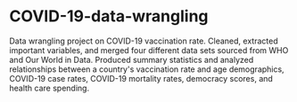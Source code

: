 # COVID-19-data-wrangling
Data wrangling project on COVID-19 vaccination rate. Cleaned, extracted important variables, and merged four different data sets sourced from WHO and Our World in Data. Produced summary statistics and analyzed relationships between a country's vaccination rate and age demographics, COVID-19 case rates, COVID-19 mortality rates, democracy scores, and health care spending.
